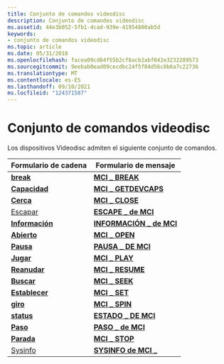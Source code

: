 ```yaml
---
title: Conjunto de comandos videodisc
description: Conjunto de comandos videodisc
ms.assetid: 44e3b052-5fb1-4cad-939e-41954800ab5d
keywords:
- conjunto de comandos videodisc
ms.topic: article
ms.date: 05/31/2018
ms.openlocfilehash: facea09cd84f55b2cf8acb2abf042e3232289573
ms.sourcegitcommit: 9eebab0ead09cecdbc24f5f84d56c8b6a7c22736
ms.translationtype: MT
ms.contentlocale: es-ES
ms.lasthandoff: 09/10/2021
ms.locfileid: "124371587"
---
```

# <a name="videodisc-command-set"></a>Conjunto de comandos videodisc

Los dispositivos Videodisc admiten el siguiente conjunto de comandos.



| Formulario de cadena                      | Formulario de mensaje                              |
|----------------------------------|-------------------------------------------|
| [**break**](break.md)           | [**MCI \_ BREAK**](mci-break.md)           |
| [**Capacidad**](capability.md) | [**MCI \_ GETDEVCAPS**](mci-getdevcaps.md) |
| [**Cerca**](close.md)           | [**MCI \_ CLOSE**](mci-close.md)           |
| [Escapar](escape.md)             | [**ESCAPE \_ de MCI**](mci-escape.md)         |
| [**Información**](info.md)             | [**INFORMACIÓN \_ de MCI**](mci-info.md)             |
| [**Abierto**](open.md)             | [**MCI \_ OPEN**](mci-open.md)             |
| [**Pausa**](pause.md)           | [**PAUSA \_ DE MCI**](mci-pause.md)           |
| [**Jugar**](play.md)             | [**MCI \_ PLAY**](mci-play.md)             |
| [**Reanudar**](resume.md)         | [**MCI \_ RESUME**](mci-resume.md)         |
| [**Buscar**](seek.md)             | [**MCI \_ SEEK**](mci-seek.md)             |
| [**Establecer**](set.md)               | [**MCI \_ SET**](mci-set.md)               |
| [**giro**](spin.md)             | [**MCI \_ SPIN**](mci-spin.md)             |
| [**status**](status.md)         | [**ESTADO \_ DE MCI**](mci-status.md)         |
| [**Paso**](step.md)             | [**PASO \_ de MCI**](mci-step.md)             |
| [**Parada**](stop.md)             | [**MCI \_ STOP**](mci-stop.md)             |
| [Sysinfo](sysinfo.md)           | [**SYSINFO de MCI \_**](mci-sysinfo.md)       |



 

 

 




